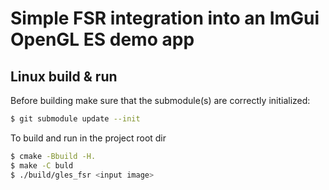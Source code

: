 # Simple FSR integration into an ImGui OpenGL ES demo app


## Linux build & run

Before building make sure that the submodule(s) are correctly initialized:

``` sh
$ git submodule update --init 
```

To build and run in the project root dir

```sh
$ cmake -Bbuild -H.
$ make -C buld
$ ./build/gles_fsr <input image>
```
